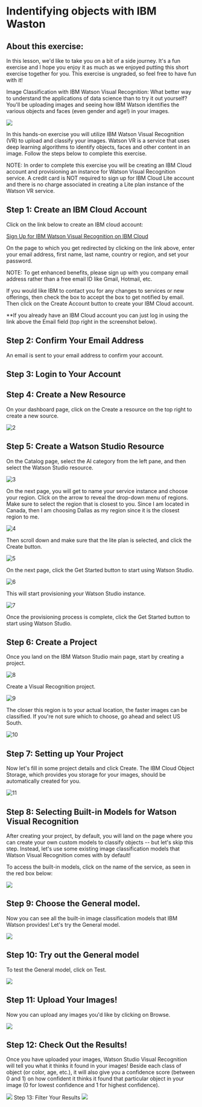 # Indentifying objects with IBM Waston

## About this exercise:

In this lesson, we'd like to take you on a bit of a side journey. It's a fun exercise and I hope you enjoy it as much as we enjoyed putting this short exercise together for you. This exercise is ungraded, so feel free to have fun with it!

Image Classification with IBM Watson Visual Recognition:
What better way to understand the applications of data science than to try it out yourself? You'll be uploading images and seeing how IBM Watson identifies the various objects and faces (even gender and age!) in your images.

![](./res/1.png)

In this hands-on exercise you will utilize IBM Watson Visual Recognition (VR) to upload and classify your images. Watson VR is a service that uses deep learning algorithms to identify objects, faces and other content in an image. Follow the steps below to complete this exercise.

NOTE: In order to complete this exercise you will be creating an IBM Cloud account and provisioning an instance for Watson Visual Recognition service. A credit card is NOT required to sign up for IBM Cloud Lite account and there is no charge associated in creating a Lite plan instance of the Watson VR service.

## Step 1: Create an IBM Cloud Account

Click on the link below to create an IBM cloud account:

[Sign Up for IBM Watson Visual Recognition on IBM Cloud](https://cloud.ibm.com/registration?target=catalog%3fcategory=watson&cm_mmc=Email_Outbound-_-Developer_Ed+Tech-_-WW_WW-_-Campaign-Skills+Network+Cognitive+Class+Coursera+AI0101EN+Watson+VisualRecognition&cm_mmca1=000026UJ&cm_mmca2=10006555&cm_mmca3=M12345678)

On the page to which you get redirected by clicking on the link above, enter your email address, first name, last name, country or region, and set your password.

NOTE: To get enhanced benefits, please sign up with you company email address rather than a free email ID like Gmail, Hotmail, etc.

If you would like IBM to contact you for any changes to services or new offerings, then check the box to accept the box to get notified by email. Then click on the Create Account button to create your IBM Cloud account.

**If you already have an IBM Cloud account you can just log in using the link above the Email field (top right in the screenshot below).

## Step 2: Confirm Your Email Address
An email is sent to your email address to confirm your account.

## Step 3: Login to Your Account

## Step 4: Create a New Resource

On your dashboard page, click on the Create a resource on the top right to create a new source.

![2](res/2.png)

## Step 5: Create a Watson Studio Resource

On the Catalog page, select the AI category from the left pane, and then select the Watson Studio resource.

![3](res/3.png)

On the next page, you will get to name your service instance and choose your region. Click on the arrow to reveal the drop-down menu of regions. Make sure to select the region that is closest to you. Since I am located in Canada, then I am choosing Dallas as my region since it is the closest region to me.

![4](res/4.png)

Then scroll down and make sure that the lite plan is selected, and click the Create button.

![5](res/5.png)

On the next page, click the Get Started button to start using Watson Studio.

![6](res/6.png)

This will start provisioning your Watson Studio instance.

![7](res/7.png)

Once the provisioning process is complete, click the Get Started button to start using Watson Studio.

## Step 6: Create a Project

Once you land on the IBM Watson Studio main page, start by creating a project.

![8](res/8.png)

Create a Visual Recognition project.

![9](res/9.png)

The closer this region is to your actual location, the faster images can be classified. If you're not sure which to choose, go ahead and select US South.

![10](res/10.png)
## Step 7: Setting up Your Project
Now let's fill in some project details and click Create. The IBM Cloud Object Storage, which provides you storage for your images, should be automatically created for you.

![11](res/11.png)
## Step 8: Selecting Built-in Models for Watson Visual Recognition
After creating your project, by default, you will land on the page where you can create your own custom models to classify objects -- but let's skip this step. Instead, let's use some existing image classification models that Watson Visual Recognition comes with by default!

To access the built-in models, click on the name of the service, as seen in the red box below:

![](res/12.png)
## Step 9: Choose the General model.
Now you can see all the built-in image classification models that IBM Watson provides! Let's try the General model.

![](res/13.png)
## Step 10: Try out the General model
To test the General model, click on Test.

![](res/14.png)
## Step 11: Upload Your Images!
Now you can upload any images you'd like by clicking on Browse.

![](res/15.png)
## Step 12: Check Out the Results!
Once you have uploaded your images, Watson Studio Visual Recognition will tell you what it thinks it found in your images! Beside each class of object (or color, age, etc.), it will also give you a confidence score (between 0 and 1) on how confident it thinks it found that particular object in your image (0 for lowest confidence and 1 for highest confidence).

![](res/16.png)
Step 13: Filter Your Results
![](res/17.png)